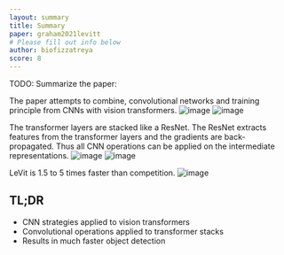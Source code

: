 ```yaml
---
layout: summary
title: Summary
paper: graham2021levitt
# Please fill out info below
author: biofizzatreya
score: 8
---
```


TODO: Summarize the paper:

The paper attempts to combine, convolutional networks and training principle from CNNs with vision transformers.
![image](https://user-images.githubusercontent.com/13065170/136635751-c21a6e5d-c6ce-4813-bda9-4f3ef884e265.png)
![image](https://user-images.githubusercontent.com/13065170/136635765-4209a6b7-7e90-436c-a96f-2cb958586416.png)

The transformer layers are stacked like a ResNet. The ResNet extracts features from the transformer layers and the gradients are back-propagated. Thus all CNN operations can be applied on the intermediate representations.
![image](https://user-images.githubusercontent.com/13065170/136635772-1c66741e-e1f9-4927-af8c-df03e3d3ad3b.png)
![image](https://user-images.githubusercontent.com/13065170/136635778-6ab9bdbe-7889-4779-b60a-204815006999.png)

LeVit is 1.5 to 5 times faster than competition. 
![image](https://user-images.githubusercontent.com/13065170/136635784-094d7434-e487-40a4-b3fa-a14a7eb44a4e.png)


## TL;DR
* CNN strategies applied to vision transformers
* Convolutional operations applied to transformer stacks
* Results in much faster object detection
